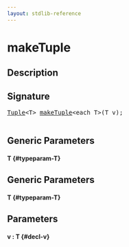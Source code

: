 ```yaml
---
layout: stdlib-reference
---
```


# makeTuple

## Description





## Signature 

<pre>
<a href="/stdlib-reference/types/Tuple/index" class="code_type">Tuple</a>&lt;<span class="code_type">T</span>&gt; <a href="/stdlib-reference/global-decls/makeTuple">makeTuple</a>&lt;<span class="code_keyword">each</span> <span class="code_type">T</span>&gt;(<span class="code_type">T</span> <span class='code_param'>v</span>);

</pre>

## Generic Parameters

#### T {#typeparam-T}

## Generic Parameters

#### T {#typeparam-T}

## Parameters

#### v  : T {#decl-v}

